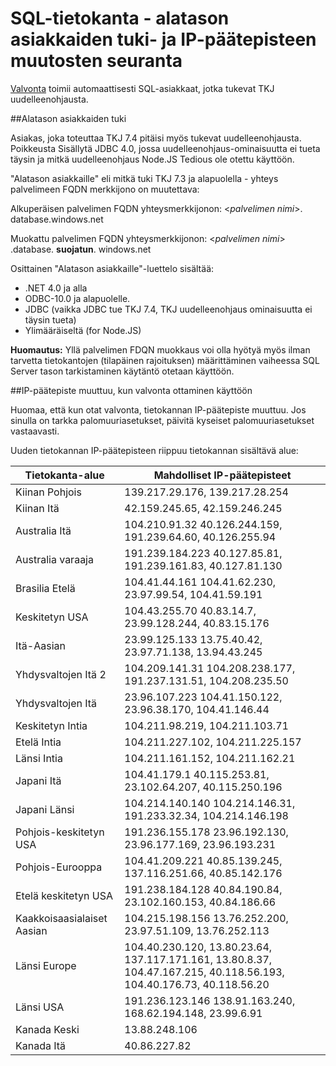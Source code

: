 <properties
    pageTitle="SQL-tietokantaan alatason tarkistamista ja IP-päätepisteen muutosten seuranta | Microsoft Azure"
    description="Lisätietoja SQL-tietokantaan alatason asiakkaiden tuki- ja IP päätepisteen muutosten seuranta."
    services="sql-database"
    documentationCenter=""
    authors="ronitr"
    manager="jhubbard"
    editor=""/>

<tags
    ms.service="sql-database"
    ms.workload="data-management"
    ms.tgt_pltfrm="na"
    ms.devlang="na"
    ms.topic="article"
    ms.date="07/10/2016"
    ms.author="ronitr"/>

# <a name="sql-database----downlevel-clients-support-and-ip-endpoint-changes-for-auditing"></a>SQL-tietokanta - alatason asiakkaiden tuki- ja IP-päätepisteen muutosten seuranta


[Valvonta](sql-database-auditing-get-started.md) toimii automaattisesti SQL-asiakkaat, jotka tukevat TKJ uudelleenohjausta.


##<a id="subheading-1"></a>Alatason asiakkaiden tuki

Asiakas, joka toteuttaa TKJ 7.4 pitäisi myös tukevat uudelleenohjausta. Poikkeusta Sisällytä JDBC 4.0, jossa uudelleenohjaus-ominaisuutta ei tueta täysin ja mitkä uudelleenohjaus Node.JS Tedious ole otettu käyttöön.

"Alatason asiakkaille" eli mitkä tuki TKJ 7.3 ja alapuolella - yhteys palvelimeen FQDN merkkijono on muutettava:

Alkuperäisen palvelimen FQDN yhteysmerkkijonon: <*palvelimen nimi*>. database.windows.net

Muokattu palvelimen FQDN yhteysmerkkijonon: <*palvelimen nimi*> .database. **suojatun**. windows.net

Osittainen "Alatason asiakkaille"-luettelo sisältää:

- .NET 4.0 ja alla
- ODBC-10.0 ja alapuolelle.
- JDBC (vaikka JDBC tue TKJ 7.4, TKJ uudelleenohjaus ominaisuutta ei täysin tueta)
- Ylimääräiseltä (for Node.JS)

**Huomautus:** Yllä palvelimen FDQN muokkaus voi olla hyötyä myös ilman tarvetta tietokantojen (tilapäinen rajoituksen) määrittäminen vaiheessa SQL Server tason tarkistaminen käytäntö otetaan käyttöön.

##<a id="subheading-2"></a>IP-päätepiste muuttuu, kun valvonta ottaminen käyttöön

Huomaa, että kun otat valvonta, tietokannan IP-päätepiste muuttuu. Jos sinulla on tarkka palomuuriasetukset, päivitä kyseiset palomuuriasetukset vastaavasti.

Uuden tietokannan IP-päätepisteen riippuu tietokannan sisältävä alue:

| Tietokanta-alue | Mahdolliset IP-päätepisteet |
|----------|---------------|
| Kiinan Pohjois  | 139.217.29.176, 139.217.28.254 |
| Kiinan Itä  | 42.159.245.65, 42.159.246.245 |
| Australia Itä  | 104.210.91.32 40.126.244.159, 191.239.64.60, 40.126.255.94 |
| Australia varaaja | 191.239.184.223 40.127.85.81, 191.239.161.83, 40.127.81.130 |
| Brasilia Etelä  | 104.41.44.161 104.41.62.230, 23.97.99.54, 104.41.59.191 |
| Keskitetyn USA  | 104.43.255.70 40.83.14.7, 23.99.128.244, 40.83.15.176 |
| Itä-Aasian   | 23.99.125.133 13.75.40.42, 23.97.71.138, 13.94.43.245 |
| Yhdysvaltojen Itä 2 | 104.209.141.31 104.208.238.177, 191.237.131.51, 104.208.235.50 |
| Yhdysvaltojen Itä   | 23.96.107.223 104.41.150.122, 23.96.38.170, 104.41.146.44 |
| Keskitetyn Intia  | 104.211.98.219, 104.211.103.71 |
| Etelä Intia   | 104.211.227.102, 104.211.225.157 |
| Länsi Intia  | 104.211.161.152, 104.211.162.21 |
| Japani Itä   | 104.41.179.1 40.115.253.81, 23.102.64.207, 40.115.250.196 |
| Japani Länsi    | 104.214.140.140 104.214.146.31, 191.233.32.34, 104.214.146.198 |
| Pohjois-keskitetyn USA  | 191.236.155.178 23.96.192.130, 23.96.177.169, 23.96.193.231 |
| Pohjois-Eurooppa  | 104.41.209.221 40.85.139.245, 137.116.251.66, 40.85.142.176 |
| Etelä keskitetyn USA  | 191.238.184.128 40.84.190.84, 23.102.160.153, 40.84.186.66 |
| Kaakkoisaasialaiset Aasian  | 104.215.198.156 13.76.252.200, 23.97.51.109, 13.76.252.113 |
| Länsi Europe  | 104.40.230.120, 13.80.23.64, 137.117.171.161, 13.80.8.37, 104.47.167.215, 40.118.56.193, 104.40.176.73, 40.118.56.20 |
| Länsi USA  | 191.236.123.146 138.91.163.240, 168.62.194.148, 23.99.6.91 |
| Kanada Keski  | 13.88.248.106 |
| Kanada Itä  |  40.86.227.82 |
